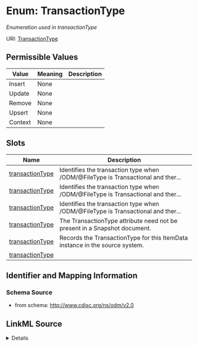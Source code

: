 # Enum: TransactionType




_Enumeration used in transactionType_



URI: [TransactionType](TransactionType)

## Permissible Values

| Value | Meaning | Description |
| --- | --- | --- |
| Insert | None |  |
| Update | None |  |
| Remove | None |  |
| Upsert | None |  |
| Context | None |  |




## Slots

| Name | Description |
| ---  | --- |
| [transactionType](transactionType.md) | Identifies the transaction type when /ODM/@FileType is Transactional and ther... |
| [transactionType](transactionType.md) | Identifies the transaction type when /ODM/@FileType is Transactional and ther... |
| [transactionType](transactionType.md) | Identifies the transaction type when /ODM/@FileType is Transactional and ther... |
| [transactionType](transactionType.md) | The TransactionType attribute need not be present in a Snapshot document. |
| [transactionType](transactionType.md) | Records the TransactionType for this ItemData instance in the source system. |
| [transactionType](transactionType.md) |  |






## Identifier and Mapping Information







### Schema Source


* from schema: http://www.cdisc.org/ns/odm/v2.0




## LinkML Source

<details>
```yaml
name: TransactionType
description: Enumeration used in transactionType
from_schema: http://www.cdisc.org/ns/odm/v2.0
rank: 1000
permissible_values:
  Insert:
    text: Insert
    is_a: TransactionType
  Update:
    text: Update
    is_a: TransactionType
  Remove:
    text: Remove
    is_a: TransactionType
  Upsert:
    text: Upsert
    is_a: TransactionType
  Context:
    text: Context
    is_a: TransactionType

```
</details>
